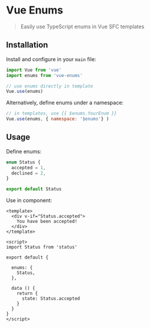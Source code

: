 # Vue Enums

> Easily use TypeScript enums in Vue SFC templates

## Installation

Install and configure in your `main` file:

```js
import Vue from 'vue'
import enums from 'vue-enums'

// use enums directly in template
Vue.use(enums)
```

Alternatively, define enums under a namespace:

```js
// in templates, use {{ $enums.YourEnum }}
Vue.use(enums, { namespace: '$enums'} )
```

## Usage

Define enums:

```ts
enum Status {
  accepted = 1,
  declined = 2,
}

export default Status
```

Use in component:

```vue
<template>
  <div v-if="Status.accepted">
    You have been accepted!
  </div>
</template>

<script>
import Status from 'status'

export default {

  enums: {
    Status,
  },

  data () {
    return {
      state: Status.accepted
    }
  }
}
</script>
```
